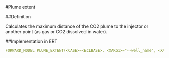 #Plume extent

##Definition

Calculates the maximum distance of the CO2 plume to the injector or another point (as gas or CO2 dissolved in water).


##Implementation in ERT

``` yaml
FORWARD_MODEL PLUME_EXTENT(<CASE>=<ECLBASE>, <XARG1>="--well_name", <XARG2>=S-J)
```